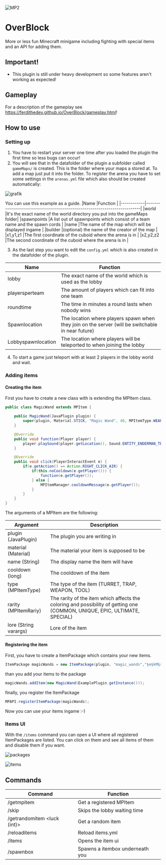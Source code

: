 ![MP2](https://user-images.githubusercontent.com/69450649/163052938-5a72d694-4533-4056-8669-3cce519abfb7.png)

# OverBlock

More or less fun Minecraft minigame including fighting with special items and an API for adding them.

## Important!
- This plugin is still under heavy development so some features aren't working as expected!

## Gameplay

For a description of the gameplay see https://ferdithedev.github.io/OverBlock/gameplay.html!

## How to use

### Setting up

1. You have to restart your server one time after you loaded the plugin the first time so less bugs can occur!
2. You will see that in the datafolder of the plugin a subfolder called `gameMaps/` is created. This is the folder where your maps a stored at. To add a map just put it into the folder. To register the arena you have to set some settings in the `arenas.yml` file which also should be created automatically:

![grafik](https://user-images.githubusercontent.com/69450649/163048980-fa189453-5450-4eef-822e-13e755d9e86b.png)

You can use this example as a guide.
|Name        |Function                                                                   |
|------------|---------------------------------------------------------------------------|
|world       |It's the exact name of the world directory you put into the gameMaps folder|
|spawnpoints |A list out of spawnpoints which consist of a team name and the spawn cords |
|name        |The name of the map which will be displayed ingame                         |
|builder     |(optional) the name of the creator of the map                              |
|x1,y1,z1    |The first coordinate of the cuboid where the arena is in                   |
|x2,y2,z2    |The second coordinate of the cuboid where the arena is in                  |

3. As the last step you want to edit the `config.yml` which is also created in the datafolder of the plugin.

|Name              |Function                                                                                         |
|------------------|-------------------------------------------------------------------------------------------------|
|lobby             |The exact name of the world which is used as the lobby                                           |
|playersperteam    |The amount of players which can fit into one team                                                |
|roundtime         |The time in minutes a round lasts when nobody wins                                               |
|Spawnlocation     |The location where players spawn when they join on the server (will be switchable in near future)|
|Lobbyspawnlocation|The location where players will be teleported to when joining the lobby                          |

4. To start a game just teleport with at least 2 players in the lobby world and wait.

### Adding items

#### Creating the item

First you have to create a new class with is extending the MPItem class.

```java
public class MagicWand extends MPItem {

    public MagicWand(JavaPlugin plugin) {
        super(plugin, Material.STICK, "Magic Wand", 40, MPItemType.WEAPON, MPItemRarity.SPECIAL, "§7Make some magic stuff (or staff???)");
    }

    @Override
    public void function(Player player) {
        player.playSound(player.getLocation(), Sound.ENTITY_ENDERMAN_TELEPORT, 1, 1);
    }

    @Override
    public void click(PlayerInteractEvent e) {
        if(e.getAction() == Action.RIGHT_CLICK_AIR) {
            if(this.noCooldown(e.getPlayer())) {
                function(e.getPlayer());
            } else {
                MPItemManager.cooldownMessage(e.getPlayer());
            }
        }
    }
}
```

The arguments of a MPItem are the following:

|Argument             |Description                                                                                                               |
|---------------------|--------------------------------------------------------------------------------------------------------------------------|
|plugin   (JavaPlugin)|The plugin you are writing in                                                                                             | 
|material   (Material)|The material your item is supposed to be                                                                                  |
|name         (String)|The display name the item will have                                                                                       |
|cooldown       (long)|The cooldown of the item                                                                                                  |
|type     (MPItemType)|The type of the item (TURRET, TRAP, WEAPON, TOOL)                                                                         |
|rarity  (MPItemRariy)|The rarity of the item which affects the coloring and possibility of getting one (COMMON, UNIQUE, EPIC, ULTIMATE, SPECIAL)|
|lore (String varargs)|Lore of the item                                                                                                          |

#### Registering the item

First, you have to create a ItemPackage which contains your new items.
```java
ItemPackage magicWands = new ItemPackage(plugin, "magic_wands","§e§kM§r§d§lMagic Wands§r§e§kM§r", Material.STICK, "§eAdding some magic wands");
```
than you add your items to the package
```java
magicWands.addItem(new MagicWand(ExamplePlugin.getInstance()));
```
finally, you register the ItemPackage
```java
MPAPI.registerItemPackage(magicWands);
```

Now you can use your items ingame :-)

### Items UI

With the `/items` command you can open a UI where all registered ItemPackages are listed. You can click on them and see all items of them and disable them if you want.

![packages](https://user-images.githubusercontent.com/69450649/163058454-f23519a6-a9c2-4706-9706-89885d6a369f.png)

![items](https://user-images.githubusercontent.com/69450649/163058465-d82892e8-36b5-4529-87ff-b2a2e08234ad.png)

## Commands

|Command                    |Function                       |
|---------------------------|-------------------------------|
|/getmpitem                 |Get a registered MPItem        |
|/skip                      |Skips the lobby waiting time   |
|/getrandomitem <luck (int)>|Get a random item              |
|/reloaditems               |Reload items.yml               |
|/items                     |Opens the item ui              |
|/spawnbox                  |Spawns a itembox underneath you|


